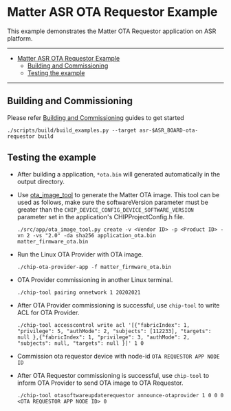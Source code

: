 ﻿# Matter ASR OTA Requestor Example

This example demonstrates the Matter OTA Requestor application on ASR platform.

---

-   [Matter ASR OTA Requestor Example](#matter-asr-ota-requestor-example)
    -   [Building and Commissioning](#building-and-commissioning)
    -   [Testing the example](#testing-the-example)

---

## Building and Commissioning

Please refer
[Building and Commissioning](../../../platforms/asr/asr_getting_started_guide.md#building-the-example-application)
guides to get started

```
./scripts/build/build_examples.py --target asr-$ASR_BOARD-ota-requestor build
```

## Testing the example

-   After building a application, `*ota.bin` will generated automatically in the
    output directory.

-   Use
    [ota_image_tool](https://github.com/project-chip/connectedhomeip/blob/master/src/app/ota_image_tool.py)
    to generate the Matter OTA image. This tool can be used as follows, make
    sure the softwareVersion parameter must be greater than the
    `CHIP_DEVICE_CONFIG_DEVICE_SOFTWARE_VERSION` parameter set in the
    application's CHIPProjectConfig.h file.

    ```
    ./src/app/ota_image_tool.py create -v <Vendor ID> -p <Product ID> -vn 2 -vs "2.0" -da sha256 application_ota.bin matter_firmware_ota.bin
    ```

-   Run the Linux OTA Provider with OTA image.
    ```
    ./chip-ota-provider-app -f matter_firmware_ota.bin
    ```
-   OTA Provider commissioning in another Linux terminal.
    ```
    ./chip-tool pairing onnetwork 1 20202021
    ```
-   After OTA Provider commissioning is successful, use `chip-tool` to write ACL
    for OTA Provider.
    ```
    ./chip-tool accesscontrol write acl '[{"fabricIndex": 1, "privilege": 5, "authMode": 2, "subjects": [112233], "targets": null },{"fabricIndex": 1, "privilege": 3, "authMode": 2, "subjects": null, "targets": null }]' 1 0
    ```
-   Commission ota requestor device with node-id `OTA REQUESTOR APP NODE ID`
-   After OTA Requestor commissioning is successful, use `chip-tool` to inform
    OTA Provider to send OTA image to OTA Requestor.
    ```
    ./chip-tool otasoftwareupdaterequestor announce-otaprovider 1 0 0 0 <OTA REQUESTOR APP NODE ID> 0
    ```
